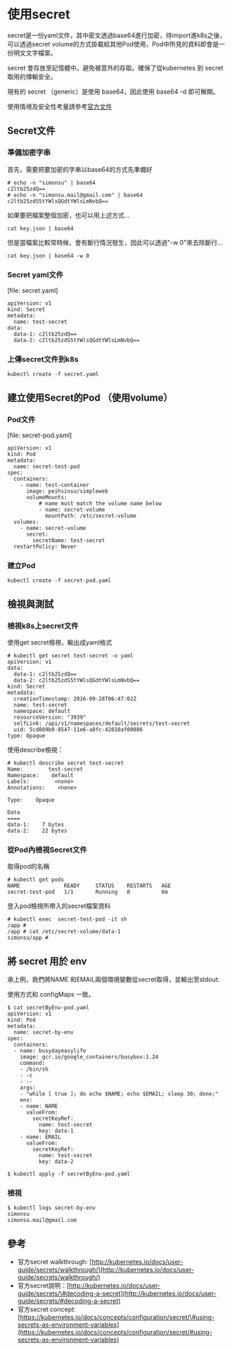 # 使用secret

secret是一份yaml文件，其中密文透過base64進行加密，待import進k8s之後，可以透過secret volume的方式掛載給其他Pod使用，Pod中所見的資料即會是一份明文文字檔案。

secret 會存放至記憶體中。避免被意外的存取。確保了從kubernetes 到 secret 取用的傳輸安全。

現有的 secret （generic）是使用 base64，因此使用 base64 -d 即可解開。

使用情境及安全性考量請參考[官方文件](https://kubernetes.io/docs/concepts/configuration/secret/#security-properties)

## Secret文件

### 準備加密字串

首先，需要把要加密的字串以base64的方式先準備好

```
# echo -n "simonsu" | base64
c2ltb25zdQ==
# echo -n "simonsu.mail@gmail.com" | base64
c2ltb25zdS5tYWlsQGdtYWlsLmNvbQ==
```

如果要把檔案整個加密，也可以用上述方式...

```
cat key.json | base64
```

但是當檔案比較常時候，會有斷行情況發生，因此可以透過"-w 0"來去除斷行...

```
cat key.json | base64 -w 0
```

### Secret yaml文件

\[file: secret.yaml\]

```
apiVersion: v1
kind: Secret
metadata:
  name: test-secret
data:
  data-1: c2ltb25zdQ==
  data-2: c2ltb25zdS5tYWlsQGdtYWlsLmNvbQ==
```

### 上傳secret文件到k8s

```
kubectl create -f secret.yaml
```

## 建立使用Secret的Pod （使用volume）

### Pod文件

\[file: secret-pod.yaml\]

```
apiVersion: v1
kind: Pod
metadata:
  name: secret-test-pod
spec:
  containers:
    - name: test-container
      image: peihsinsu/simpleweb
      volumeMounts:
          # name must match the volume name below
          - name: secret-volume
            mountPath: /etc/secret-volume
  volumes:
    - name: secret-volume
      secret:
        secretName: test-secret
  restartPolicy: Never
```

### 建立Pod

```
kubectl create -f secret-pod.yaml
```

## 檢視與測試

### 檢視k8s上secret文件

使用get secret檢視，輸出成yaml格式

```
# kubectl get secret test-secret -o yaml
apiVersion: v1
data:
  data-1: c2ltb25zdQ==
  data-2: c2ltb25zdS5tYWlsQGdtYWlsLmNvbQ==
kind: Secret
metadata:
  creationTimestamp: 2016-09-28T06:47:02Z
  name: test-secret
  namespace: default
  resourceVersion: "3939"
  selfLink: /api/v1/namespaces/default/secrets/test-secret
  uid: 5cd889b0-8547-11e6-a8fc-42010af00086
type: Opaque
```

使用describe檢視：

```
# kubectl describe secret test-secret
Name:        test-secret
Namespace:    default
Labels:        <none>
Annotations:    <none>

Type:    Opaque

Data
====
data-1:    7 bytes
data-2:    22 bytes
```

### 從Pod內檢視Secret文件

取得pod的名稱

```
# kubectl get pods
NAME              READY     STATUS    RESTARTS   AGE
secret-test-pod   1/1       Running   0          6m
```

登入pod檢視所帶入的secret檔案資料

```
# kubectl exec  secret-test-pod -it sh
/app # 
/app # cat /etc/secret-volume/data-1
simonsu/app #
```

## 將 secret 用於 env

承上例，我們將NAME 和EMAIL兩個環境變數從secret取得，並輸出至stdout:

使用方式和 configMaps 一致。

```
$ cat secretByEnv-pod.yaml
apiVersion: v1
kind: Pod
metadata:
  name: secret-by-env
spec:
  containers:
  - name: busydayeasylife
    image: gcr.io/google_containers/busybox:1.24
    command:
    - /bin/sh
    - -c
    - --
    args:
    - "while [ true ]; do echo $NAME; echo $EMAIL; sleep 30; done;"
    env:
    - name: NAME
      valueFrom:
        secretKeyRef:
          name: test-secret
          key: data-1
    - name: EMAIL
      valueFrom:
        secretKeyRef:
          name: test-secret
          key: data-2

$ kubectl apply -f secretByEnv-pod.yaml
```

### 檢視

```
$ kubectl logs secret-by-env
simonsu
simonsu.mail@gmail.com
```

## 參考

* 官方secret walkthrough: [http://kubernetes.io/docs/user-guide/secrets/walkthrough/](http://kubernetes.io/docs/user-guide/secrets/walkthrough/)
* 官方secret說明：[http://kubernetes.io/docs/user-guide/secrets/\#decoding-a-secret](http://kubernetes.io/docs/user-guide/secrets/#decoding-a-secret)
* 官方secret concept: [https://kubernetes.io/docs/concepts/configuration/secret/\#using-secrets-as-environment-variables](https://kubernetes.io/docs/concepts/configuration/secret/#using-secrets-as-environment-variables)




